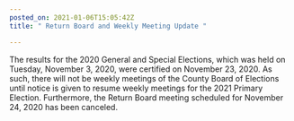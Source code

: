 ```yaml
---
posted_on: 2021-01-06T15:05:42Z
title: " Return Board and Weekly Meeting Update "

---
```

The results for the 2020 General and Special Elections, which was held on Tuesday, November 3, 2020, were certified on November 23, 2020. As such, there will not be weekly meetings of the County Board of Elections until notice is given to resume weekly meetings for the 2021 Primary Election. Furthermore, the Return Board meeting scheduled for November 24, 2020 has been canceled.